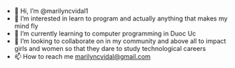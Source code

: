 - 👋 Hi, I’m @marilyncvidal1
- 👀 I’m interested in learn to program and actually anything that makes my mind fly
- 🌱 I’m currently learning to computer programming in Duoc Uc
- 💞️ I’m looking to collaborate on in my community and above all to impact girls and women so that they dare to study technological careers
- 📫 How to reach me marilyncvidal@gmail.com

<!---
marilyncvidal1/marilyncvidal1 is a ✨ special ✨ repository because its `README.md` (this file) appears on your GitHub profile.
You can click the Preview link to take a look at your changes.
--->
